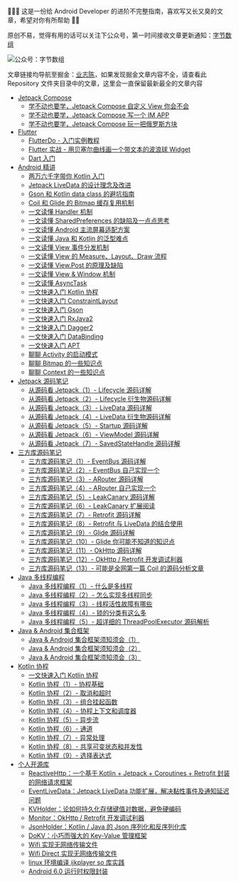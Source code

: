 🎁🎁🎁 这是一份给 Android Developer 的进阶不完整指南，喜欢写又长又臭的文章，希望对你有所帮助 🤣🤣 

原创不易，觉得有用的话可以关注下公众号，第一时间接收文章更新通知：[字节数组](https://upload-images.jianshu.io/upload_images/2552605-57915be42c4f6a82.jpg)

![公众号：字节数组](https://upload-images.jianshu.io/upload_images/2552605-57915be42c4f6a82.jpg)

文章链接均导航至掘金：[业志陈](https://juejin.cn/user/923245496518439/posts)，如果发现掘金文章内容不全，请查看此 Repository 文件夹目录中的文章，这里会一直保留最新最全的文章内容

* [Jetpack Compose]()
  * [学不动也要学，Jetpack Compose 自定义 View 你会不会](https://juejin.cn/post/6996568363581308959/)
  * [学不动也要学，Jetpack Compose 写一个 IM APP](https://juejin.cn/post/6991429231821684773)
  * [学不动也要学，Jetpack Compose 玩一把俄罗斯方块](https://juejin.cn/post/6974585048762679310)
* [Flutter]()
  * [FlutterDo - 入门实例教程](https://github.com/leavesC/flutter_do)
  * [Flutter 实战 - 用贝塞尔曲线画一个带文本的波浪球 Widget](https://juejin.cn/post/6844903981790019592)
  * [Dart 入门](https://juejin.cn/post/6844903937342963719)  
* [Android 精讲]()
  * [两万六千字带你 Kotlin 入门](https://juejin.cn/post/6880602489297895438)
  * [Jetpack LiveData 的设计理念及改进](https://juejin.cn/post/6903096576734920717)
  * [Gson 和 Kotlin data class 的避坑指南](https://juejin.cn/post/6908391430977224718)
  * [Coil 和 Glide 的 Bitmap 缓存复用机制](https://juejin.cn/post/6956090846470995975)
  * [一文读懂 Handler 机制](https://juejin.cn/post/6901682664617705485)
  * [一文读懂 SharedPreferences 的缺陷及一点点思考](https://juejin.cn/post/6932277268110639112)
  * [一文读懂 Android 主流屏幕适配方案](https://juejin.cn/post/6999445137491230728)
  * [一文读懂 Java 和 Kotlin 的泛型难点](https://juejin.cn/post/6935322686943920159)
  * [一文读懂 View 事件分发机制](https://juejin.cn/post/6931914294980411406)
  * [一文读懂 View 的 Measure、Layout、Draw 流程](https://juejin.cn/post/6939540905581887502)
  * [一文读懂 View.Post 的原理及缺陷](https://juejin.cn/post/6939763855216082974)
  * [一文读懂 View & Window 机制](https://juejin.cn/post/6942303848996274213)
  * [一文读懂 AsyncTask](android_core/一文读懂AsyncTask.md)
  * [一文快速入门 Kotlin 协程](https://juejin.cn/post/6908271959381901325)
  * [一文快速入门 ConstraintLayout](https://juejin.cn/post/6911710012750430215)
  * [一文快速入门 Gson](https://juejin.cn/post/6844903577098387464)
  * [一文快速入门 RxJava2](android_core/一文快速入门RxJava2.md)
  * [一文快速入门 Dagger2](https://github.com/leavesC/Dagger2Samples)
  * [一文快速入门 DataBinding](https://github.com/leavesC/DataBindingSamples)
  * [一文快速入门 APT](https://juejin.cn/post/6844903753108160525)
  * [聊聊 Activity 的启动模式](https://juejin.cn/post/6952886121328345101)
  * [聊聊 Bitmap 的一些知识点](https://juejin.cn/post/6952429810207424526)
  * [聊聊 Context 的一些知识点](https://juejin.cn/post/6966223613057826852)
* [Jetpack 源码笔记]()
  * [从源码看 Jetpack（1）- Lifecycle 源码详解](https://juejin.cn/post/6847902220755992589)
  * [从源码看 Jetpack（2）- Lifecycle 衍生物源码详解](https://juejin.cn/post/6847902220760203277)
  * [从源码看 Jetpack（3）- LiveData 源码详解](https://juejin.cn/post/6847902222345633806)
  * [从源码看 Jetpack（4）- LiveData 衍生物源码详解](https://juejin.cn/post/6847902222353858567)
  * [从源码看 Jetpack（5）- Startup 源码详解](https://juejin.cn/post/6847902224069165070)
  * [从源码看 Jetpack（6）- ViewModel 源码详解](https://juejin.cn/post/6873356946896846856)
  * [从源码看 Jetpack（7）- SavedStateHandle 源码详解](https://juejin.cn/post/6874136956347875342)
* [三方库源码笔记]()
  - [三方库源码笔记（1）- EventBus 源码详解](https://juejin.cn/post/6881265680465788936)
  - [三方库源码笔记（2）- EventBus 自己实现一个](https://juejin.cn/post/6881808026647396366)
  - [三方库源码笔记（3）- ARouter 源码详解](https://juejin.cn/post/6882553066285957134)
  - [三方库源码笔记（4）- ARouter 自己实现一个](https://juejin.cn/post/6882553066285957134)
  - [三方库源码笔记（5）- LeakCanary 源码详解](https://juejin.cn/post/6884225131015569421)
  - [三方库源码笔记（6）- LeakCanary 扩展阅读](https://juejin.cn/post/6884526739646185479)
  - [三方库源码笔记（7）- Retrofit 源码详解](https://juejin.cn/post/6886121327845965838)
  - [三方库源码笔记（8）- Retrofit 与 LiveData 的结合使用](https://juejin.cn/post/6887408273213882375)
  - [三方库源码笔记（9）- Glide 源码详解](https://juejin.cn/post/6891307560557608967)
  - [三方库源码笔记（10）- Glide 你可能不知道的知识点](https://juejin.cn/post/6892751013544263687)
  - [三方库源码笔记（11）- OkHttp 源码详解](https://juejin.cn/post/6895369745445748749)
  - [三方库源码笔记（12）- OkHttp / Retrofit 开发调试利器](https://juejin.cn/post/6895740949025177607)
  - [三方库源码笔记（13）- 可能是全网第一篇 Coil 的源码分析文章](https://juejin.cn/post/6897872882051842061)
* [Java 多线程编程]()
  * [Java 多线程编程（1）- 什么是多线程](https://juejin.cn/post/6899452217528025095)
  * [Java 多线程编程（2）- 怎么实现多线程同步](https://juejin.cn/post/6900428838497419278)
  * [Java 多线程编程（3）- 线程活性故障有哪些](https://juejin.cn/post/6900458045197778952)
  * [Java 多线程编程（4）- 锁的分类有这么多](https://juejin.cn/post/6900958860454920205)
  * [Java 多线程编程（5）- 超详细的 ThreadPoolExecutor 源码解析](https://juejin.cn/post/6901317365561032712)
* [Java & Android 集合框架]()
  * [Java & Android 集合框架须知须会（1）](https://juejin.cn/post/6901317365561032712)
  * [Java & Android 集合框架须知须会（2）](https://juejin.cn/post/6931007634028003341)
  * [Java & Android 集合框架须知须会（3）](https://juejin.cn/post/6931563785245163534)
* [Kotlin 协程]()
  * [一文快速入门 Kotlin 协程](https://juejin.cn/post/6908271959381901325)
  * [Kotlin 协程（1）- 协程基础](https://juejin.cn/post/6844903972755472391)
  * [Kotlin 协程（2）- 取消和超时](https://juejin.cn/post/6844904098899181582)
  * [Kotlin 协程（3）- 组合挂起函数](https://juejin.cn/post/6844904100102930445)
  * [Kotlin 协程（4）- 协程上下文和调度器](https://juejin.cn/post/6844904100103094280)
  * [Kotlin 协程（5）- 异步流](https://juejin.cn/post/6844904101801639949)
  * [Kotlin 协程（6）- 通道](https://juejin.cn/post/6844904102040698893)
  * [Kotlin 协程（7）- 异常处理](https://juejin.cn/post/6844904103080886285)
  * [Kotlin 协程（8）- 共享可变状态和并发性](https://juejin.cn/post/6844904104053964808)
  * [Kotlin 协程（9）- 选择表达式](https://juejin.cn/post/6844904106788667400)
* [个人开源库]()
  * [ReactiveHttp：一个基于 Kotlin + Jetpack + Coroutines + Retrofit 封装的网络请求框架](https://github.com/leavesC/ReactiveHttp)
  * [EventLiveData：Jetpack LiveData 功能扩展，解决黏性事件及通知延迟问题](https://github.com/leavesC/EventLiveData)
  * [KVHolder：论如何持久化存储键值对数据，避免硬编码](https://github.com/leavesC/KVHolder)
  * [Monitor：OkHttp / Retrofit 开发调试利器](https://github.com/leavesC/Monitor)
  * [JsonHolder：Kotlin / Java 的 Json 序列化和反序列化库](https://github.com/leavesC/JsonHolder)
  * [DoKV：小巧而强大的 Key-Value 管理框架](https://github.com/leavesC/DoKV)
  * [Wifi 实现无网络传输文件](https://github.com/leavesC/WifiFileTransfer)
  * [Wifi Direct 实现无网络传输文件](https://github.com/leavesC/WifiP2P)
  * [linux 环境编译 ijkplayer so 库实践](https://github.com/leavesC/ijkplayer-so-extend)
  * [Android 6.0 运行时权限封装](https://github.com/leavesC/PermissionSteward)